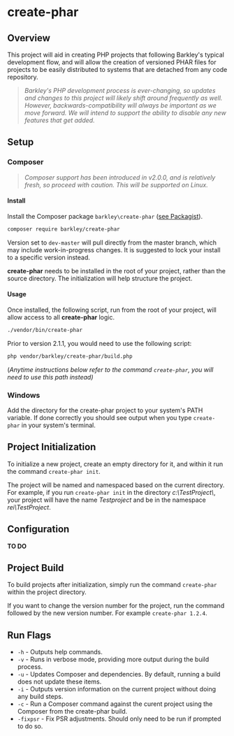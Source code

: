 # create-phar

## Overview

This project will aid in creating PHP projects that following Barkley's typical development flow, and
will allow the creation of versioned PHAR files for projects to be easily distributed to systems 
that are detached from any code repository. 

> _Barkley's PHP development process is ever-changing, so updates and changes to this project will likely shift around frequently as well. However, backwards-compatibility will always be important as we move forward. We will intend to support the ability to disable any new features that get added._

## Setup

### Composer

> _Composer support has been introduced in v2.0.0, and is relatively fresh, so proceed with caution. This will be supported on Linux._

#### Install

Install the Composer package `barkley\create-phar` ([see Packagist](https://packagist.org/packages/barkley/create-phar)).

```bash
composer require barkley/create-phar
```

Version set to `dev-master` will pull directly from the master branch, which may include work-in-progress 
changes. It is suggested to lock your install to a specific version instead.

**create-phar** needs to be installed in the root of your project, rather than the source directory. The
initialization will help structure the project.

#### Usage

Once installed, the following script, run from the root of your project, will allow access to all **create-phar**
logic. 

```bash
./vendor/bin/create-phar
```

Prior to version 2.1.1, you would need to use the following script:

```bash
php vendor/barkley/create-phar/build.php
```

(_Anytime instructions below refer to the command `create-phar`, you will need to use this path instead)_

### Windows

Add the directory for the create-phar project to your system's PATH
variable. If done correctly you should see output when you type `create-phar`
in your system's terminal.

## Project Initialization

To initialize a new project, create an empty directory for it, and within it
run the command `create-phar init`.

The project will be named and namespaced based on the current directory. For 
example, if you run `create-phar init` in the directory _c:\\TestProject\\_, 
your project will have the name _Testproject_ and be in the namespace 
_rei\TestProject_.

## Configuration 

__TO DO__

## Project Build

To build projects after initialization, simply run the command `create-phar` within the project directory.

If you want to change the version number for the project, run the command
followed by the new version number. For example `create-phar 1.2.4`.

## Run Flags

- `-h` - Outputs help commands.
- `-v` - Runs in verbose mode, providing more output during the build process.
- `-u` - Updates Composer and dependencies. By default, running a build does not update these items.
- `-i` - Outputs version information on the current project without doing any build steps.
- `-c` - Run a Composer command against the curent project using the Composer from the create-phar build.
- `-fixpsr` - Fix PSR adjustments. Should only need to be run if prompted to do so.
